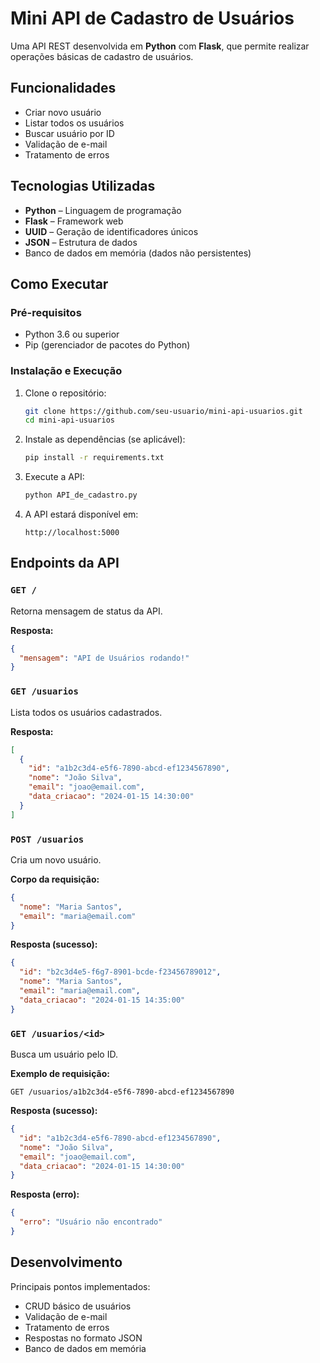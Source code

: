 # Mini API de Cadastro de Usuários

Uma API REST desenvolvida em **Python** com **Flask**, que permite realizar operações básicas de cadastro de usuários.

## Funcionalidades

* Criar novo usuário
* Listar todos os usuários
* Buscar usuário por ID
* Validação de e-mail
* Tratamento de erros

## Tecnologias Utilizadas

* **Python** – Linguagem de programação
* **Flask** – Framework web
* **UUID** – Geração de identificadores únicos
* **JSON** – Estrutura de dados
* Banco de dados em memória (dados não persistentes)

## Como Executar

### Pré-requisitos

* Python 3.6 ou superior
* Pip (gerenciador de pacotes do Python)

### Instalação e Execução

1. Clone o repositório:

   ```bash
   git clone https://github.com/seu-usuario/mini-api-usuarios.git
   cd mini-api-usuarios
   ```

2. Instale as dependências (se aplicável):

   ```bash
   pip install -r requirements.txt
   ```

3. Execute a API:

   ```bash
   python API_de_cadastro.py
   ```

4. A API estará disponível em:

   ```
   http://localhost:5000
   ```

## Endpoints da API

### `GET /`

Retorna mensagem de status da API.

**Resposta:**

```json
{
  "mensagem": "API de Usuários rodando!"
}
```

### `GET /usuarios`

Lista todos os usuários cadastrados.

**Resposta:**

```json
[
  {
    "id": "a1b2c3d4-e5f6-7890-abcd-ef1234567890",
    "nome": "João Silva",
    "email": "joao@email.com",
    "data_criacao": "2024-01-15 14:30:00"
  }
]
```

### `POST /usuarios`

Cria um novo usuário.

**Corpo da requisição:**

```json
{
  "nome": "Maria Santos",
  "email": "maria@email.com"
}
```

**Resposta (sucesso):**

```json
{
  "id": "b2c3d4e5-f6g7-8901-bcde-f23456789012",
  "nome": "Maria Santos",
  "email": "maria@email.com",
  "data_criacao": "2024-01-15 14:35:00"
}
```

### `GET /usuarios/<id>`

Busca um usuário pelo ID.

**Exemplo de requisição:**

```
GET /usuarios/a1b2c3d4-e5f6-7890-abcd-ef1234567890
```

**Resposta (sucesso):**

```json
{
  "id": "a1b2c3d4-e5f6-7890-abcd-ef1234567890",
  "nome": "João Silva",
  "email": "joao@email.com",
  "data_criacao": "2024-01-15 14:30:00"
}
```

**Resposta (erro):**

```json
{
  "erro": "Usuário não encontrado"
}
```

## Desenvolvimento



Principais pontos implementados:

* CRUD básico de usuários
* Validação de e-mail
* Tratamento de erros
* Respostas no formato JSON
* Banco de dados em memória
